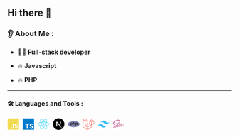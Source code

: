 ## Hi there 👋

### :ear: About Me :

- 🧑‍💻 **Full-stack developer**

- :fire: **Javascript**
- :fire: **PHP**


---

#### :hammer_and_wrench: Languages and Tools :

<div>
  <img src="https://github.com/devicons/devicon/blob/master/icons/javascript/javascript-plain.svg" title="JavaScript" alt="JavaScript" width="26" height="26"/>&nbsp;
  <img src="https://github.com/devicons/devicon/blob/master/icons/typescript/typescript-plain.svg" title="TypeScript" alt="TypeScript" width="26" height="26"/>&nbsp;
  <img src="https://github.com/devicons/devicon/blob/master/icons/react/react-original.svg" title="React" alt="React" width="26" height="26"/>&nbsp;
  <img src="https://github.com/devicons/devicon/blob/master/icons/nextjs/nextjs-original.svg" title="Nextjs" alt="Nextjs" width="26" height="26"/>&nbsp;
  <img src="https://github.com/devicons/devicon/blob/master/icons/php/php-original.svg" title="PHP" alt="PHP" width="26" height="26"/>&nbsp;
  <img src="https://github.com/devicons/devicon/blob/master/icons/laravel/laravel-original.svg" title="Laravel" alt="Laravel" width="26" height="26"/>&nbsp;
  <img src="https://github.com/devicons/devicon/blob/master/icons/tailwindcss/tailwindcss-original.svg" title="Tailwind" alt="Tailwind" width="26" height="26"/>&nbsp;
  <img src="https://github.com/devicons/devicon/blob/master/icons/sass/sass-original.svg" title="Sass" alt="Sass" width="26" height="26"/>&nbsp;

</div>

<img src="https://komarev.com/ghpvc/?username=marekgacek45&style=flat-square&color=blue" alt=""/>
